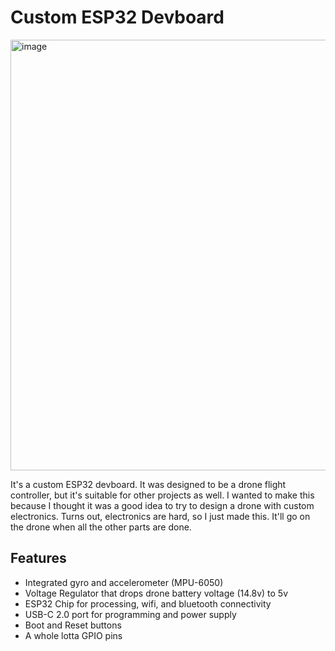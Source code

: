 # Custom ESP32 Devboard

<img width="689" alt="image" src="https://github.com/user-attachments/assets/b9bdc640-1c26-49e6-8b84-2d75ac13c9c0" />

It's a custom ESP32 devboard. It was designed to be a drone flight controller, but it's suitable for other projects as well.
I wanted to make this because I thought it was a good idea to try to design a drone with custom electronics. Turns out, electronics are hard, so I just made this.
It'll go on the drone when all the other parts are done.

## Features
- Integrated gyro and accelerometer (MPU-6050)
- Voltage Regulator that drops drone battery voltage (14.8v) to 5v
- ESP32 Chip for processing, wifi, and bluetooth connectivity
- USB-C 2.0 port for programming and power supply
- Boot and Reset buttons
- A whole lotta GPIO pins
  
